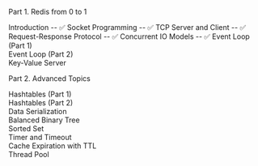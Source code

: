 Part 1. Redis from 0 to 1  
  
Introduction                  -- ✅
Socket Programming            -- ✅
TCP Server and Client         -- ✅
Request-Response Protocol     -- ✅
Concurrent IO Models          -- ✅
Event Loop (Part 1)          
Event Loop (Part 2)  
Key-Value Server  
  

    
Part 2. Advanced Topics  
  
Hashtables (Part 1)  
Hashtables (Part 2)  
Data Serialization  
Balanced Binary Tree  
Sorted Set  
Timer and Timeout  
Cache Expiration with TTL  
Thread Pool  


